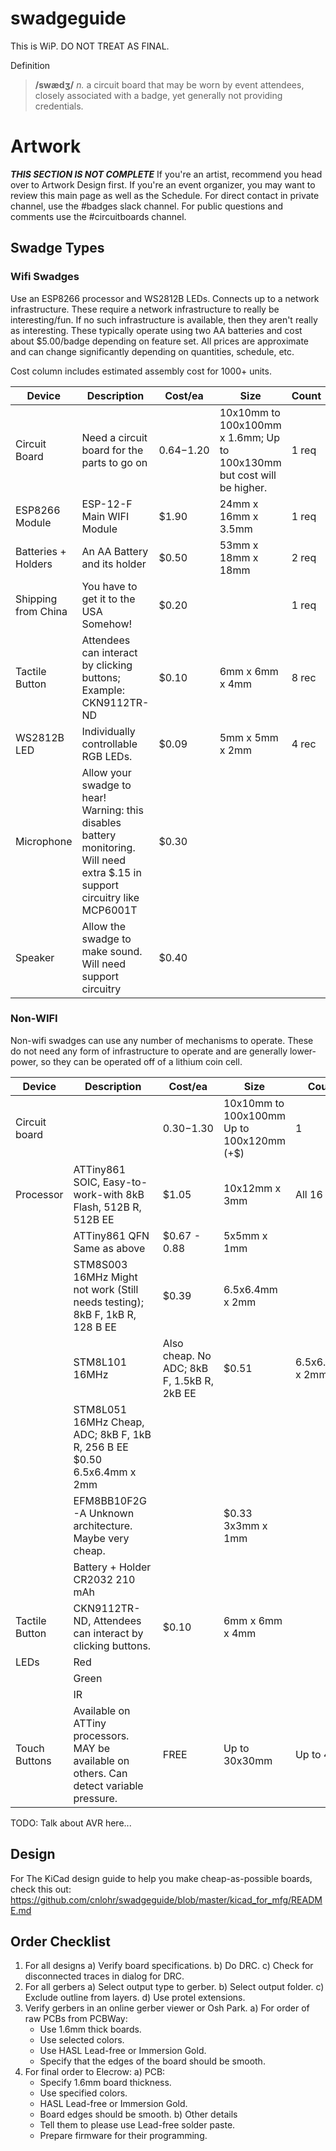 # swadgeguide

This is WiP.  DO NOT TREAT AS FINAL.

Definition
> **/swædʒ/** *n.* a circuit board that may be worn by event attendees, closely associated with a badge, yet generally not providing credentials.

# Artwork

***THIS SECTION IS NOT COMPLETE***
If you're an artist, recommend you head over to Artwork Design first. If you're an event organizer, you may want to review this main page as well as the Schedule. For direct contact in private channel, use the #badges slack channel. For public questions and comments use the #circuitboards channel.

## Swadge Types

### Wifi Swadges

Use an ESP8266 processor and WS2812B LEDs. Connects up to a network infrastructure. These require a network infrastructure to really be interesting/fun. If no such infrastructure is available, then they aren't really as interesting. These typically operate using two AA batteries and cost about $5.00/badge depending on feature set. All prices are approximate and can change significantly depending on quantities, schedule, etc.

Cost column includes estimated assembly cost for 1000+ units.

| Device | Description | Cost/ea | Size | Count | Extended |
|--------|-------------|---------|------|-------|----------|
| Circuit Board	| Need a circuit board for the parts to go on | 	$0.64-$1.20	| 10x10mm to 100x100mm x 1.6mm; Up to 100x130mm but cost will be higher. |	1 req |	$0.80 |
| ESP8266 Module | ESP-12-F Main WIFI Module | $1.90 | 24mm x 16mm x 3.5mm |	1 req |	$1.90 |
| Batteries + Holders | An AA Battery and its holder | $0.50 |	53mm x 18mm x 18mm | 2 req | $1.00 |
| Shipping from China | You have to get it to the USA Somehow! | $0.20 | | 1 req | $0.20 |
| Tactile Button | Attendees can interact by clicking buttons; Example: CKN9112TR-ND | $0.10 | 6mm x 6mm x 4mm | 8 rec | $0.80 |
| WS2812B LED | Individually controllable RGB LEDs. | $0.09 | 5mm x 5mm x 2mm | 4 rec | $0.36 |
| Microphone | Allow your swadge to hear! Warning: this disables battery monitoring. Will need extra $.15 in support circuitry like MCP6001T| $0.30 | | |	$0.45 |
| Speaker | Allow the swadge to make sound. Will need support circuitry | $0.40 | | | $0.50 |
  
### Non-WIFI

Non-wifi swadges can use any number of mechanisms to operate. These do not need any form of infrastructure to operate and are generally lower-power, so they can be operated off of a lithium coin cell.

| Device | Description | Cost/ea | Size | Count | Extended |
|--------|-------------|---------|------|-------|----------|
| Circuit board	| | $0.30-$1.30	| 10x10mm to 100x100mm Up to 100x120mm (+$) | 1 | |
| Processor |	ATTiny861 SOIC, Easy-to-work-with 8kB Flash, 512B R, 512B EE | $1.05 | 10x12mm x 3mm | All 16 GPIO |
| | ATTiny861 QFN	Same as above | $0.67 - 0.88 | 5x5mm x 1mm | | |
| | STM8S003 16MHz Might not work (Still needs testing); 8kB F, 1kB R, 128 B EE | $0.39 | 6.5x6.4mm x 2mm	| | |
| | STM8L101 16MHz | Also cheap.  No ADC; 8kB F, 1.5kB R, 2kB EE | $0.51 | 6.5x6.4mm x 2mm	| | |
| | STM8L051 16MHz	Cheap, ADC; 8kB F, 1kB R, 256 B EE	$0.50	6.5x6.4mm x 2mm	
| | EFM8BB10F2G-A Unknown architecture.  Maybe very cheap. | | $0.33	3x3mm x 1mm	 | | |
| | Battery + Holder CR2032 210 mAh  | | | | |
| Tactile Button | CKN9112TR-ND,	Attendees can interact by clicking buttons. | $0.10 | 6mm x 6mm x 4mm	 | | |
| LEDs | Red	| | | |
| | Green	| | | |
| | IR	| | | |
| Touch Buttons	| Available on ATTiny processors.  MAY be available on others.  Can detect variable pressure. | FREE | Up to 30x30mm | Up to 4 ||

TODO: Talk about AVR here...

## Design

For The KiCad design guide to help you make cheap-as-possible boards, check this out: https://github.com/cnlohr/swadgeguide/blob/master/kicad_for_mfg/README.md

## Order Checklist


1) For all designs
  a) Verify board specifications.
  b) Do DRC.
  c) Check for disconnected traces in dialog for DRC.
2) For all gerbers
  a) Select output type to gerber.
  b) Select output folder.
  c) Exclude outline from layers.
  d) Use protel extensions.
3) Verify gerbers in an online gerber viewer or Osh Park.
  a) For order of raw PCBs from PCBWay:
    * Use 1.6mm thick boards.
    * Use selected colors.
    * Use HASL Lead-free or Immersion Gold.
    * Specify that the edges of the board should be smooth.
4) For final order to Elecrow:
  a) PCB:
    * Specify 1.6mm board thickness.
    * Use specified colors.
    * HASL Lead-free or Immersion Gold.
    * Board edges should be smooth.
  b) Other details
    * Tell them to please use Lead-free solder paste.
    * Prepare firmware for their programming.


